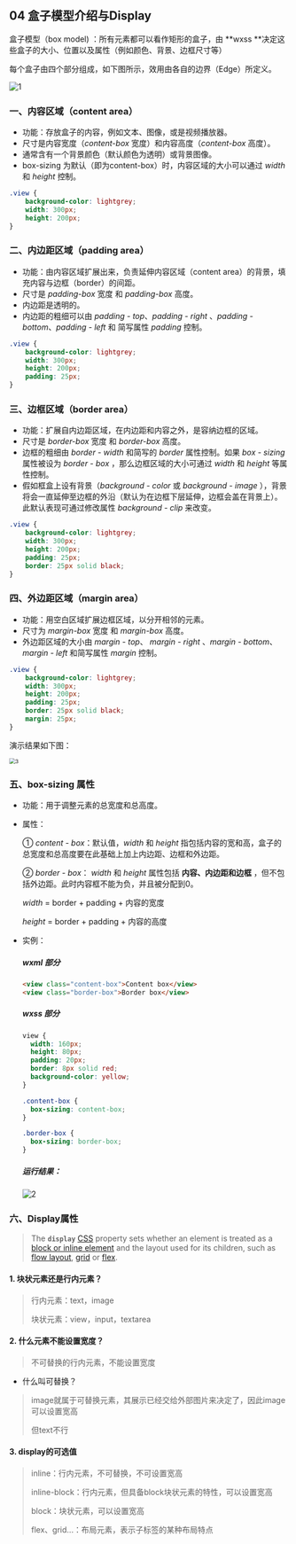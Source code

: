 ## 04 盒子模型介绍与Display

盒子模型（box model) ：所有元素都可以看作矩形的盒子，由 **wxss **决定这些盒子的大小、位置以及属性（例如颜色、背景、边框尺寸等）

每个盒子由四个部分组成，如下图所示，效用由各自的边界（Edge）所定义。

![1](image\1.gif)



### 一、内容区域（content area）

- 功能：存放盒子的内容，例如文本、图像，或是视频播放器。
- 尺寸是内容宽度（*content-box* 宽度）和内容高度（*content-box* 高度）。
- 通常含有一个背景颜色（默认颜色为透明）或背景图像。
- box-sizing 为默认（即为content-box）时，内容区域的大小可以通过 *width* 和 *height* 控制。

```css
.view {
    background-color: lightgrey;
    width: 300px;
    height: 200px;
}
```



### 二、内边距区域（padding area）

- 功能：由内容区域扩展出来，负责延伸内容区域（content area）的背景，填充内容与边框（border）的间距。
- 尺寸是 *padding-box* 宽度 和 *padding-box* 高度。
- 内边距是透明的。
- 内边距的粗细可以由 *padding - top*、*padding - right* 、*padding - bottom*、*padding - left* 和 简写属性 *padding* 控制。

```css
.view {
    background-color: lightgrey;
    width: 300px;
	height: 200px;
    padding: 25px;
}
```



### 三、边框区域（border area）

- 功能：扩展自内边距区域，在内边距和内容之外，是容纳边框的区域。
- 尺寸是 *border-box* 宽度 和 *border-box* 高度。
- 边框的粗细由 *border - width* 和简写的  *border* 属性控制。如果 *box - sizing* 属性被设为 *border - box* ，那么边框区域的大小可通过 *width* 和 *height* 等属性控制。
- 假如框盒上设有背景（*background - color* 或 *background - image* ），背景将会一直延伸至边框的外沿（默认为在边框下层延伸，边框会盖在背景上）。此默认表现可通过修改属性 *background - clip* 来改变。

```css
.view {
    background-color: lightgrey;
    width: 300px;
	height: 200px;
    padding: 25px;
    border: 25px solid black;
}
```



### 四、外边距区域（margin area）

- 功能：用空白区域扩展边框区域，以分开相邻的元素。
- 尺寸为 *margin-box* 宽度 和 *margin-box* 高度。
- 外边距区域的大小由 *margin - top*、 *margin - right* 、*margin - bottom*、*margin - left* 和简写属性 *margin* 控制。

```css
.view {
    background-color: lightgrey;
    width: 300px;
	height: 200px;
    padding: 25px;
    border: 25px solid black;
	margin: 25px;
}
```

演示结果如下图：

<img src="image\3.png" alt="3" style="zoom:67%;" />

### 五、box-sizing 属性

- 功能：用于调整元素的总宽度和总高度。

- 属性：

  ① *content - box*：默认值，*width* 和 *height* 指包括内容的宽和高，盒子的总宽度和总高度要在此基础上加上内边距、边框和外边距。

  ② *border - box*： *width* 和 *height* 属性包括 **内容、内边距和边框** ，但不包括外边距。此时内容框不能为负，并且被分配到0。 

  *width* = border + padding + 内容的宽度

  *height* = border + padding + 内容的高度

- 实例：

  ##### **wxml 部分**

  ```html
  <view class="content-box">Content box</view>
  <view class="border-box">Border box</view>
  ```

  ##### wxss 部分

  ```css
  view {
    width: 160px;
    height: 80px;
    padding: 20px;
    border: 8px solid red;
    background-color: yellow;
  }
  
  .content-box {
    box-sizing: content-box;
  }
  
  .border-box {
    box-sizing: border-box;
  }
  ```

  ##### 运行结果：

  ![2](image\2.png)

### 六、Display属性

> The **`display`** [CSS](https://developer.mozilla.org/en-US/docs/Web/CSS) property sets whether an element is treated as a [block or inline element](https://developer.mozilla.org/en-US/docs/Web/CSS/CSS_Flow_Layout) and the layout used for its children, such as [flow layout](https://developer.mozilla.org/en-US/docs/Web/CSS/CSS_Flow_Layout), [grid](https://developer.mozilla.org/en-US/docs/Web/CSS/CSS_Grid_Layout) or [flex](https://developer.mozilla.org/en-US/docs/Web/CSS/CSS_Flexible_Box_Layout).

#### 1. 块状元素还是行内元素？

> 行内元素：text，image
>
> 块状元素：view，input，textarea

#### 2. 什么元素不能设置宽度？

> 不可替换的行内元素，不能设置宽度

- 什么叫可替换？

> image就属于可替换元素，其展示已经交给外部图片来决定了，因此image可以设置宽高
>
> 但text不行

#### 3. display的可选值

> inline：行内元素，不可替换，不可设置宽高
>
> inline-block：行内元素，但具备block块状元素的特性，可以设置宽高
>
> block：块状元素，可以设置宽高
>
> flex、grid...：布局元素，表示子标签的某种布局特点